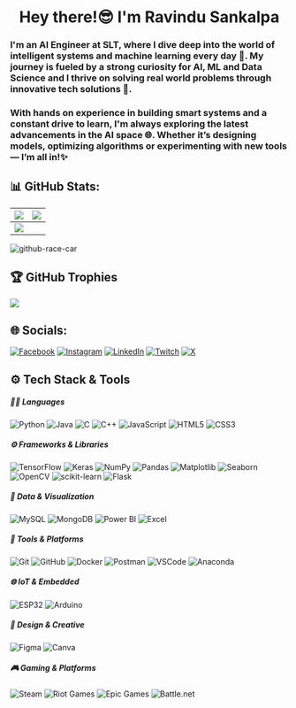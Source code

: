 <h1 align="center">Hey there!😎 I'm Ravindu Sankalpa</h1>
<h3>I'm an AI Engineer at SLT, where I dive deep into the world of intelligent systems and machine learning every day 🤖. My journey is fueled by a strong curiosity for AI, ML and Data Science and I thrive on solving real world problems through innovative tech solutions 🚀.</h3>

<h3>With hands on experience in building smart systems and a constant drive to learn, I'm always exploring the latest advancements in the AI space 🌐. Whether it’s designing models, optimizing algorithms or experimenting with new tools — I’m all in!✨</h3>


## 📊 GitHub Stats:
| ![](https://github-readme-stats.vercel.app/api?username=K-B-R-S-W&theme=radical&hide_border=false&include_all_commits=true&count_private=true) | ![](https://github-readme-streak-stats.herokuapp.com/?user=K-B-R-S-W&theme=radical&hide_border=false) |
| --- | --- |
| ![](https://github-readme-stats.vercel.app/api/top-langs/?username=K-B-R-S-W&theme=radical) | |


<picture>
  <source media="(prefers-color-scheme: dark)" srcset="https://raw.githubusercontent.com/menuka400/menuka400/output/github-race-car-dark.svg" />
  <source media="(prefers-color-scheme: light)" srcset="https://raw.githubusercontent.com/menuka400/menuka400/output/github-race-car.svg" />
  <img alt="github-race-car" src="https://raw.githubusercontent.com/menuka400/menuka400/output/github-race-car.svg" />
</picture>


## 🏆 GitHub Trophies
![](https://github-profile-trophy.vercel.app/?username=K-B-R-S-W&theme=radical&no-frame=false&no-bg=false&margin-w=4)


## 🌐 Socials:
[![Facebook](https://img.shields.io/badge/Facebook-%231877F2.svg?logo=Facebook&logoColor=white)](https://www.facebook.com/profile.php?id=100009831995174)
[![Instagram](https://img.shields.io/badge/Instagram-%23E4405F.svg?logo=Instagram&logoColor=white)](https://www.instagram.com/_.ravi.yaa.x._/)
[![LinkedIn](https://img.shields.io/badge/LinkedIn-%230077B5.svg?logo=linkedin&logoColor=white)](https://www.linkedin.com/in/ravindusankalpa/)
[![Twitch](https://img.shields.io/badge/Twitch-%239146FF.svg?logo=Twitch&logoColor=white)](https://www.twitch.tv/deathsec_sl_)
[![X](https://img.shields.io/badge/X-black.svg?logo=X&logoColor=white)](https://x.com/Ravindumadara56)
  

## ⚙️ Tech Stack & Tools

##### 👨‍💻 Languages
![Python](https://img.shields.io/badge/Python-3670A0?style=for-the-badge&logo=python&logoColor=ffdd54)
![Java](https://img.shields.io/badge/Java-ED8B00?style=for-the-badge&logo=java&logoColor=white)
![C](https://img.shields.io/badge/C-00599C?style=for-the-badge&logo=c&logoColor=white)
![C++](https://img.shields.io/badge/C++-00599C?style=for-the-badge&logo=c%2B%2B&logoColor=white)
![JavaScript](https://img.shields.io/badge/JavaScript-F7DF1E?style=for-the-badge&logo=javascript&logoColor=black)
![HTML5](https://img.shields.io/badge/HTML5-E34F26?style=for-the-badge&logo=html5&logoColor=white)
![CSS3](https://img.shields.io/badge/CSS3-1572B6?style=for-the-badge&logo=css3&logoColor=white)

##### ⚙️ Frameworks & Libraries
![TensorFlow](https://img.shields.io/badge/TensorFlow-FF6F00?style=for-the-badge&logo=tensorflow&logoColor=white)
![Keras](https://img.shields.io/badge/Keras-D00000?style=for-the-badge&logo=keras&logoColor=white)
![NumPy](https://img.shields.io/badge/NumPy-013243?style=for-the-badge&logo=numpy&logoColor=white)
![Pandas](https://img.shields.io/badge/Pandas-150458?style=for-the-badge&logo=pandas&logoColor=white)
![Matplotlib](https://img.shields.io/badge/Matplotlib-ffffff?style=for-the-badge&logo=matplotlib&logoColor=black)
![Seaborn](https://img.shields.io/badge/Seaborn-00CED1?style=for-the-badge&logo=python&logoColor=white)
![OpenCV](https://img.shields.io/badge/OpenCV-5C3EE8?style=for-the-badge&logo=opencv&logoColor=white)
![scikit-learn](https://img.shields.io/badge/Scikit--Learn-F7931E?style=for-the-badge&logo=scikit-learn&logoColor=white)
![Flask](https://img.shields.io/badge/Flask-000000?style=for-the-badge&logo=flask&logoColor=white)

##### 🧠 Data & Visualization
![MySQL](https://img.shields.io/badge/MySQL-4479A1?style=for-the-badge&logo=mysql&logoColor=white)
![MongoDB](https://img.shields.io/badge/MongoDB-47A248?style=for-the-badge&logo=mongodb&logoColor=white)
![Power BI](https://img.shields.io/badge/PowerBI-F2C811?style=for-the-badge&logo=powerbi&logoColor=black)
![Excel](https://img.shields.io/badge/Microsoft_Excel-217346?style=for-the-badge&logo=microsoft-excel&logoColor=white)

##### 🔧 Tools & Platforms
![Git](https://img.shields.io/badge/Git-F05032?style=for-the-badge&logo=git&logoColor=white)
![GitHub](https://img.shields.io/badge/GitHub-181717?style=for-the-badge&logo=github&logoColor=white)
![Docker](https://img.shields.io/badge/Docker-2496ED?style=for-the-badge&logo=docker&logoColor=white)
![Postman](https://img.shields.io/badge/Postman-FF6C37?style=for-the-badge&logo=postman&logoColor=white)
![VSCode](https://img.shields.io/badge/VSCode-007ACC?style=for-the-badge&logo=visual-studio-code&logoColor=white)
![Anaconda](https://img.shields.io/badge/Anaconda-44A833?style=for-the-badge&logo=anaconda&logoColor=white)

##### 🌐 IoT & Embedded
![ESP32](https://img.shields.io/badge/ESP32-FF5722?style=for-the-badge&logo=esphome&logoColor=white)
![Arduino](https://img.shields.io/badge/Arduino-00979D?style=for-the-badge&logo=arduino&logoColor=white)

##### 🎨 Design & Creative
![Figma](https://img.shields.io/badge/Figma-F24E1E?style=for-the-badge&logo=figma&logoColor=white)
![Canva](https://img.shields.io/badge/Canva-00C4CC?style=for-the-badge&logo=Canva&logoColor=white)

##### 🎮 Gaming & Platforms
![Steam](https://img.shields.io/badge/Steam-000000?style=for-the-badge&logo=steam&logoColor=white)
![Riot Games](https://img.shields.io/badge/Riot_Games-D32936?style=for-the-badge&logo=riot-games&logoColor=white)
![Epic Games](https://img.shields.io/badge/Epic_Games-313131?style=for-the-badge&logo=epic-games&logoColor=white)
![Battle.net](https://img.shields.io/badge/Battle.net-000000?style=for-the-badge&logo=battle.net&logoColor=white)
